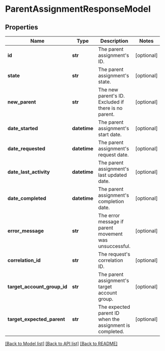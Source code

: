 # ParentAssignmentResponseModel

## Properties
Name | Type | Description | Notes
------------ | ------------- | ------------- | -------------
**id** | **str** | The parent assignment&#x27;s ID. | [optional] 
**state** | **str** | The parent assignment&#x27;s state. | [optional] 
**new_parent** | **str** | The new parent&#x27;s ID. Excluded if there is no parent. | [optional] 
**date_started** | **datetime** | The parent assignment&#x27;s start date. | [optional] 
**date_requested** | **datetime** | The parent assignment&#x27;s request date. | [optional] 
**date_last_activity** | **datetime** | The parent assignment&#x27;s last updated date. | [optional] 
**date_completed** | **datetime** | The parent assignment&#x27;s completion date. | [optional] 
**error_message** | **str** | The error message if parent movement was unsuccessful. | [optional] 
**correlation_id** | **str** | The request&#x27;s correlation ID. | [optional] 
**target_account_group_id** | **str** | The parent assignment&#x27;s target account group. | [optional] 
**target_expected_parent** | **str** | The expected parent ID when the assignment is completed. | [optional] 

[[Back to Model list]](../README.md#documentation-for-models) [[Back to API list]](../README.md#documentation-for-api-endpoints) [[Back to README]](../README.md)

